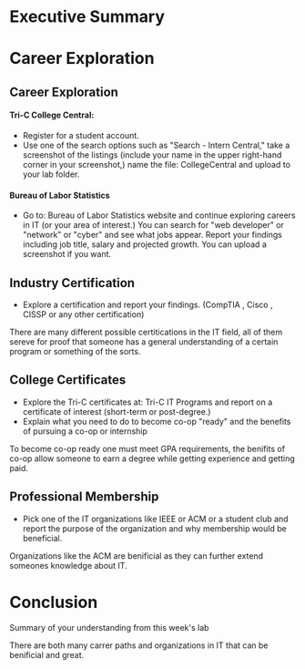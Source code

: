 # Executive Summary

# Career Exploration
## Career Exploration

#### Tri-C College Central: 
* Register for a student account.
* Use one of the search options such as "Search - Intern Central," take a screenshot of the listings (include your name in the upper right-hand corner in your screenshot,)  name the file: CollegeCentral and upload to your lab folder. 

#### Bureau of Labor Statistics
* Go to: Bureau of Labor Statistics website and continue exploring careers in IT (or your area of interest.) You can search for "web developer" or "network" or "cyber" and see what jobs appear.
Report your findings including job title, salary and projected growth. You can upload a screenshot if you want.

## Industry Certification
* Explore a certification and report your findings. (CompTIA , Cisco , CISSP or any other certification)

There are many different possible certitications in the IT field, all of them sereve for proof that someone has a general understanding of a certain program or something of the sorts.
## College Certificates
* Explore the Tri-C certificates at: Tri-C IT Programs and report on a certificate of interest (short-term or post-degree.)
* Explain what you need to do to become co-op "ready" and the benefits of pursuing a co-op or internship

To become co-op ready one must meet GPA requirements, the benifits of co-op allow someone to earn a degree while getting experience and getting paid.

## Professional Membership
* Pick one of the IT organizations like IEEE or ACM or a student club and report the purpose of the organization and why membership would be beneficial.

Organizations like the ACM are benificial as they can further extend someones knowledge about IT.

# Conclusion
Summary of your understanding from this week's lab

There are both many carrer paths and organizations in IT that can be benificial and great.
